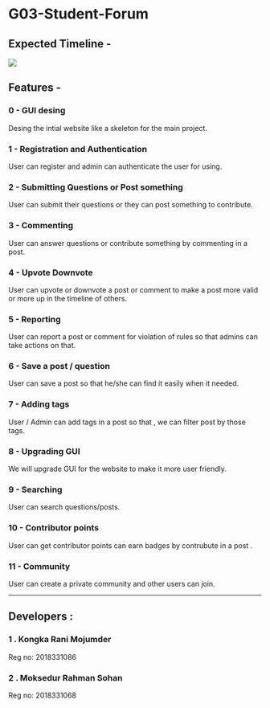# G03-Student-Forum
## Expected Timeline -
![](https://github.com/cse-250-2018/G03-Student-Forum/blob/main/Gnatt_Chart.jpg)
## Features -
### 0 - GUI desing 
Desing the intial website like a skeleton for the main project.  
### 1 -  Registration and Authentication
User can register and admin can authenticate the user for using.  
### 2 - Submitting Questions or Post something  
User can submit their questions or they can post something to contribute.  
### 3 - Commenting  
User can answer  questions or contribute something by commenting in a post.  
### 4 - Upvote Downvote  
User can upvote or downvote a post or comment to make a post more valid or more up in the timeline of others.  
### 5 - Reporting   
User can report a post or comment for violation of rules so that admins can take actions on that.  
### 6 - Save a post / question  
User can save a post so that he/she can find it easily when it needed.  
### 7 - Adding tags  
User / Admin can add tags in a post  so that , we can filter post by those tags.  
### 8 - Upgrading GUI  
We will upgrade GUI for the website to make it more user friendly.  
### 9 - Searching
User can search questions/posts.  
### 10 - Contributor points  
User can get contributor points can earn badges by contrubute in a post .
### 11 - Community  
User can create a private community and other users can join.  

***
## Developers :
### 1 . Kongka Rani Mojumder
Reg no: 2018331086
### 2 . Moksedur Rahman Sohan
Reg no: 2018331068
